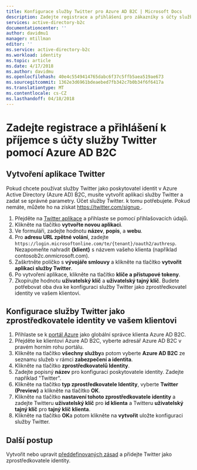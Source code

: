 ```yaml
---
title: Konfigurace služby Twitter pro Azure AD B2C | Microsoft Docs
description: Zadejte registrace a přihlášení pro zákazníky s účty služby Twitter v aplikacích, které jsou zabezpečené službou Azure Active Directory B2C.
services: active-directory-b2c
documentationcenter: ''
author: davidmu1
manager: mtillman
editor: ''
ms.service: active-directory-b2c
ms.workload: identity
ms.topic: article
ms.date: 4/17/2018
ms.author: davidmu
ms.openlocfilehash: 40e4c5549414765dabc6f37c5ffb5aea519ae673
ms.sourcegitcommit: 1362e3d6961bdeaebed7fb342c7b0b34f6f6417a
ms.translationtype: MT
ms.contentlocale: cs-CZ
ms.lasthandoff: 04/18/2018
---
```

# <a name="provide-sign-up-and-sign-in-to-consumers-with-twitter-accounts-using-azure-ad-b2c"></a>Zadejte registrace a přihlášení k příjemce s účty služby Twitter pomocí Azure AD B2C

## <a name="create-a-twitter-application"></a>Vytvoření aplikace Twitter
Pokud chcete používat služby Twitter jako poskytovatel identit v Azure Active Directory (Azure AD) B2C, musíte vytvořit aplikaci služby Twitter a zadat se správné parametry. Účet služby Twitter. k tomu potřebujete. Pokud nemáte, můžete ho na získat [ https://twitter.com/signup ](https://twitter.com/signup).

1. Přejděte na [Twitter aplikace](https://apps.twitter.com/) a přihlaste se pomocí přihlašovacích údajů.
2. Klikněte na tlačítko **vytvořte novou aplikaci**. 
3. Ve formuláři, zadejte hodnotu **název**, **popis**, a **webu**.
4. Pro **adresu URL zpětné volání**, zadejte `https://login.microsoftonline.com/te/{tenant}/oauth2/authresp`. Nezapomeňte nahradit **{klient}** s názvem vašeho klienta (například contosob2c.onmicrosoft.com).
5. Zaškrtněte políčko s **vývojáře smlouvy** a klikněte na tlačítko **vytvořit aplikaci služby Twitter**.
6. Po vytvoření aplikace, klikněte na tlačítko **klíče a přístupové tokeny**.
7. Zkopírujte hodnotu **uživatelský klíč** a **uživatelský tajný klíč**. Budete potřebovat oba dva ke konfiguraci služby Twitter jako zprostředkovatel identity ve vašem klientovi.

## <a name="configure-twitter-as-an-identity-provider-in-your-tenant"></a>Konfigurace služby Twitter jako zprostředkovatele identity ve vašem klientovi
1. Přihlaste se k [portál Azure](https://portal.azure.com/) jako globální správce klienta Azure AD B2C. 
2. Přejděte ke klientovi Azure AD B2C, vyberte adresář Azure AD B2C v pravém horním rohu portálu.
3. Klikněte na tlačítko **všechny služby**a potom vyberte **Azure AD B2C** ze seznamu služeb v rámci **zabezpečení a identita**.
4. Klikněte na tlačítko **zprostředkovatelů Identity**.
4. Zadejte popisný **název** pro konfiguraci poskytovatele identity. Zadejte například "Twitter".
5. Klikněte na tlačítko **typ zprostředkovatele Identity**, vyberte **Twitter (Preview)** a klikněte na tlačítko **OK**.
6. Klikněte na tlačítko **nastavení tohoto zprostředkovatele identity** a zadejte Twitteru **uživatelský klíč** pro **id klienta** a Twitteru **uživatelský tajný klíč** pro **tajný klíč klienta**.
7. Klikněte na tlačítko **OK**a potom klikněte na **vytvořit** uložte konfiguraci služby Twitter.

## <a name="next-steps"></a>Další postup

Vytvořit nebo upravit [předdefinovaných zásad](active-directory-b2c-reference-policies.md) a přidejte Twitter jako zprostředkovatele identity.